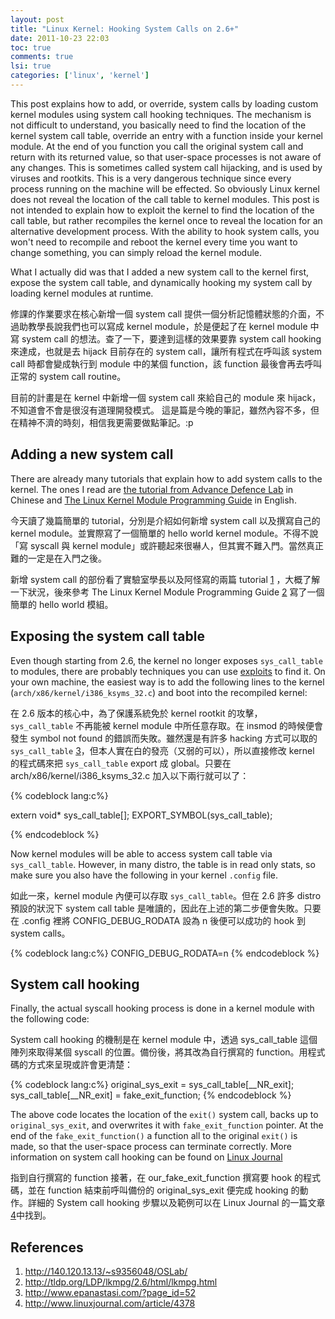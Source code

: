 ```yaml
---
layout: post
title: "Linux Kernel: Hooking System Calls on 2.6+"
date: 2011-10-23 22:03
toc: true
comments: true
lsi: true
categories: ['linux', 'kernel']
---
```



This post explains how to add, or override, system calls by loading custom
kernel modules using system call hooking techniques. The mechanism is not
difficult to understand, you basically need to find the location of the kernel
system call table, override an entry with a function inside your kernel module.
At the end of you function you call the original system call and return with its
returned value, so that user-space processes is not aware of any changes. This
is sometimes called system call hijacking, and is used by viruses and rootkits.
This is a very dangerous technique since every process running on the machine
will be effected. So obviously Linux kernel does not reveal the location of the
call table to kernel modules. This post is not intended to explain how to
exploit the kernel to find the location of the call table, but rather recompiles
the kernel once to reveal the location for an alternative development process.
With the ability to hook system calls, you won't need to recompile and reboot
the kernel every time you want to change something, you can simply reload the
kernel module.

<!-- more -->

What I actually did was that I added a new system call to the kernel first,
expose the system call table, and dynamically hooking my system call by loading
kernel modules at runtime.

修課的作業要求在核心新增一個 system call
提供一個分析記憶體狀態的介面，不過助教學長說我們也可以寫成 kernel
module，於是便起了在 kernel module 中寫 system call
的想法。查了一下，要達到這樣的效果要靠 system call hooking 來達成，也就是去
hijack 目前存在的 system call，讓所有程式在呼叫該 system call 時都會變成執行到
module 中的某個 function，該 function 最後會再去呼叫正常的 system call routine。

目前的計畫是在 kernel 中新增一個 system call 來給自己的 module 來
hijack，不知道會不會是很沒有道理開發模式。
這是篇是今晚的筆記，雖然內容不多，但在精神不濟的時刻，相信我更需要做點筆記。:p

Adding a new system call
-------------------------
There are already many tutorials that explain how to add system calls to the
kernel. The ones I read are [the tutorial from Advance Defence Lab][1] in
Chinese and [The Linux Kernel Module Programming Guide][2] in English.

今天讀了幾篇簡單的 tutorial，分別是介紹如何新增 system call 以及撰寫自己的
kernel module。並實際寫了一個簡單的 hello world kernel module。不得不說「寫
syscall 與 kernel
module」或許聽起來很嚇人，但其實不難入門。當然真正難的一定是在入門之後。

新增 system call 的部份看了實驗室學長以及阿怪寫的兩篇 tutorial [1]
，大概了解一下狀況，後來參考 The Linux Kernel Module
Programming Guide [2] 寫了一個簡單的 hello world 模組。

Exposing the system call table
-------------------------------

Even though starting from 2.6, the kernel no longer exposes `sys_call_table` to
modules, there are probably techniques you can use [exploits][3] to find it. On
your own machine, the easiest way is to add the following lines to the kernel
(`arch/x86/kernel/i386_ksyms_32.c`) and boot into the recompiled kernel:

在 2.6 版本的核心中，為了保護系統免於 kernel rootkit 的攻擊， `sys_call_table`
不再能被 kernel module 中所任意存取。在 insmod 的時候便會發生 symbol not found
的錯誤而失敗。雖然還是有許多 hacking 方式可以取的 `sys_call_table`
[3]，但本人實在白的發亮（又弱的可以），所以直接修改 kernel 的程式碼來把
`sys_call_table` export 成 global。只要在 arch/x86/kernel/i386_ksyms_32.c
加入以下兩行就可以了：

{% codeblock lang:c%}

extern void* sys_call_table[];
EXPORT_SYMBOL(sys_call_table);

{% endcodeblock %}

Now kernel modules will be able to access system call table via
`sys_call_table`. However, in many distro, the table is in read only stats, so
make sure you also have the following in your kernel `.config` file.

如此一來，kernel module 內便可以存取 `sys_call_table`。但在 2.6 許多 distro
預設的狀況下 system call table 是唯讀的，因此在上述的第二步便會失敗。只要在
.config 裡將 CONFIG_DEBUG_RODATA 設為 n 後便可以成功的 hook 到 system calls。


{% codeblock lang:c%}
CONFIG_DEBUG_RODATA=n
{% endcodeblock %}

System call hooking
-----------------------

Finally, the actual syscall hooking process is done in a kernel module with the
following code:

System call hooking 的機制是在 kernel module 中，透過 sys_call_table
這個陣列來取得某個 syscall 的位置。備份後，將其改為自行撰寫的
function。用程式碼的方式來呈現或許會更清楚：


{% codeblock lang:c%}
original_sys_exit = sys_call_table[__NR_exit]; 
sys_call_table[__NR_exit] = fake_exit_function;
{% endcodeblock %}

The above code locates the location of the `exit()` system call, backs up to
`original_sys_exit`, and overwrites it with `fake_exit_function` pointer. At the
end of the `fake_exit_function()` a function all to the original `exit()` is
made, so that the user-space process can terminate correctly. More information
on system call hooking can be found on [Linux Journal][4]

指到自行撰寫的 function
接著，在 our_fake_exit_function 撰寫要 hook 的程式碼，並在 function
結束前呼叫備份的 original_sys_exit 便完成 hooking 的動作。詳細的 System call
hooking 步驟以及範例可以在 Linux Journal 的一篇文章[4]中找到。



References
------------------
1. http://140.120.13.13/~s9356048/OSLab/
2. http://tldp.org/LDP/lkmpg/2.6/html/lkmpg.html
3. http://www.epanastasi.com/?page_id=52
4. http://www.linuxjournal.com/article/4378

[1]: http://140.120.13.13/~s9356048/OSLab/
[2]: http://tldp.org/LDP/lkmpg/2.6/html/lkmpg.html
[3]: http://www.epanastasi.com/?page_id=52
[4]: http://www.linuxjournal.com/article/4378
